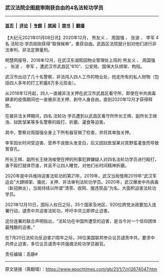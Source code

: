 ### 武汉法院企图庭审刚获自由的4名法轮功学员

---

#### [首页](../../../..?n12674047) &nbsp;|&nbsp; [评论](../../../../../epoch-comment?n12674047) &nbsp;|&nbsp; [专题](../../../../../epoch-special?n12674047) &nbsp;|&nbsp; [禁闻](../../../../../epoch-news?n12674047) &nbsp;|&nbsp; [禁书](../../../../../books?n12674047) &nbsp;|&nbsp; [翻墙](https://github.com/gfw-breaker/nogfw/blob/master/README.md?n12674047)


<div class="post_content" id="artbody" itemprop="articleBody">
 <!-- article content begin -->
 <p>
  【大纪元2021年01月08日讯】2020年12月，
  <ok href="https://www.epochtimes.com/gb/tag/%E7%86%8A%E5%8F%8B%E4%B9%89.html">
   熊友义
  </ok>
  、
  <ok href="https://www.epochtimes.com/gb/tag/%E5%91%A8%E5%9B%BD%E5%BC%BA.html">
   周国强
  </ok>
  、
  <ok href="https://www.epochtimes.com/gb/tag/%E5%BC%A0%E6%B3%A2.html">
   张波
  </ok>
  、
  <ok href="https://www.epochtimes.com/gb/tag/%E6%9D%8E%E5%86%9B.html">
   李军
  </ok>
  4名
  <ok href="https://www.epochtimes.com/gb/tag/%E6%B3%95%E8%BD%AE%E5%8A%9F.html">
   法轮功
  </ok>
  学员刚刚获得“取保候审”，重获自由。武昌区法院就计划对他们进行非法审判、非法定罪量刑。
 </p>
 <p>
  明慧网报导，2018年12月，在武汉东湖熙园物业管理处上班的
  <ok href="https://www.epochtimes.com/gb/tag/%E7%86%8A%E5%8F%8B%E4%B9%89.html">
   熊友义
  </ok>
  、
  <ok href="https://www.epochtimes.com/gb/tag/%E5%91%A8%E5%9B%BD%E5%BC%BA.html">
   周国强
  </ok>
  、
  <ok href="https://www.epochtimes.com/gb/tag/%E5%BC%A0%E6%B3%A2.html">
   张波
  </ok>
  、
  <ok href="https://www.epochtimes.com/gb/tag/%E6%9D%8E%E5%86%9B.html">
   李军
  </ok>
  ，遭武汉市武昌区“610”、公安局、国保大队绑架、构陷。
 </p>
 <p>
  武汉市出动了几十名警察，非法闯入四人工作的物业处，抢走所有的私人财物（包括四人多年的打工积蓄8万多元现金）。
 </p>
 <p>
  从2018年12月起，四人一直被非法关押在武汉市武昌区看守所，即使在中共病毒肆虐的疫情期间也一直被非法关押、剥夺人身自由，直到2020年12月才获得释放。
 </p>
 <p>
  在被非法关押期间，四名
  <ok href="https://www.epochtimes.com/gb/tag/%E6%B3%95%E8%BD%AE%E5%8A%9F.html">
   法轮功
  </ok>
  学员遭到以武昌区看守所所长王辉、副所长王继浩、狱医邹某等多名警察的殴打、折磨、灌食等迫害。
 </p>
 <p>
  其中，警察对周国强全身上下所有器官做了检查，并将其单独关押。
 </p>
 <p>
  李军因长时间受迫害、营养不良致头发变白，后又因狱医邹某对其野蛮灌食而导致胃穿孔。
 </p>
 <p>
  所长王辉、副所长王继浩唆使在押的刑事犯罪嫌疑人对四名法轮功学员进行殴打，谁不殴打就体罚谁，并且不让四人睡觉，对他们长时间精神折磨。
 </p>
 <p>
  2020年是中共维持迫害法轮功的第21年。2019年，武汉当局借用2019年“武汉军运会”大肆绑架、骚扰、关押、非法审判法轮功学员。2020年，武汉爆发中共病毒（新冠肺炎），当局持续以所谓“清零、收网、搜违禁品”为名，大面积迫害法轮功学员。
 </p>
 <p>
  2021年12月10日，国际人权日之际，35个国家及地区、920位跨党派政要加入连署行动，谴责中共迫害法轮功，呼吁中共立即停止迫害。
 </p>
 <p>
  这份连署的联合声明指出，“法轮功在中国所遭受的迫害，是当今对一个信仰团体最残酷的迫害。”
 </p>
 <p>
  在7月20日法轮功反迫害21周年之际，36位美国联邦参众议员谴责中共，要求中共停止迫害，多位议员谴责中共强摘法轮功学员器官。
 </p>
 <p>
  责任编辑：高静#
 </p>
 <!-- article content end -->
 <div id="below_article_ad">
 </div>
</div>


---

原文链接（需翻墙）：https://www.epochtimes.com/gb/21/1/7/n12674047.htm